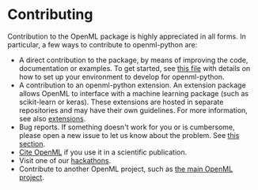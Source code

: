 # Contributing

Contribution to the OpenML package is highly appreciated in all forms.
In particular, a few ways to contribute to openml-python are:

-   A direct contribution to the package, by means of improving the
    code, documentation or examples. To get started, see [this
    file](https://github.com/openml/openml-python/blob/main/CONTRIBUTING.md)
    with details on how to set up your environment to develop for
    openml-python.
-   A contribution to an openml-python extension. An extension package
    allows OpenML to interface with a machine learning package (such
    as scikit-learn or keras). These extensions are hosted in separate
    repositories and may have their own guidelines. For more
    information, see also [extensions](extensions.md).
-   Bug reports. If something doesn't work for you or is cumbersome,
    please open a new issue to let us know about the problem. See
    [this
    section](https://github.com/openml/openml-python/blob/main/CONTRIBUTING.md).
-   [Cite OpenML](https://www.openml.org/cite) if you use it in a
    scientific publication.
-   Visit one of our [hackathons](https://www.openml.org/meet).
-   Contribute to another OpenML project, such as [the main OpenML
    project](https://github.com/openml/OpenML/blob/master/CONTRIBUTING.md).
